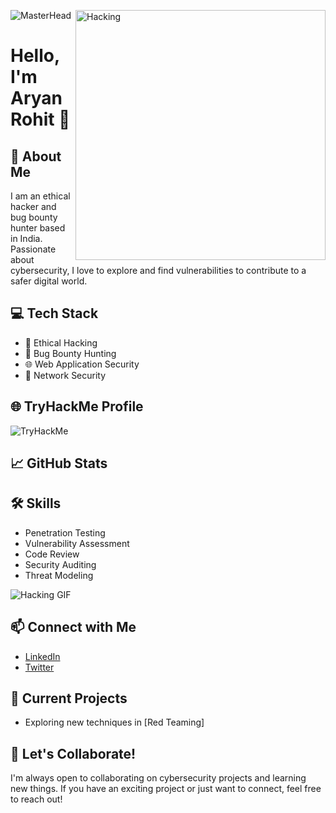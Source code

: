 ![MasterHead](https://firebasestorage.googleapis.com/v0/b/flexi-coding.appspot.com/o/dempgi7-520f8d5f-63d4-4453-8822-dbc149ae27f8.gif?alt=media&token=91c0c7b2-93c3-4029-b011-1a8703c5730d)
<img align = "right" alt = "Hacking" width = "400" src = "https://cdn.dribbble.com/users/1162077/screenshots/3848914/programmer.gif">
# Hello, I'm Aryan Rohit 👋

## 🚀 About Me

I am an ethical hacker and bug bounty hunter based in India. Passionate about cybersecurity, I love to explore and find vulnerabilities to contribute to a safer digital world.

## 💻 Tech Stack

- 💼 Ethical Hacking
- 🐞 Bug Bounty Hunting
- 🌐 Web Application Security
- 🔐 Network Security

## 🌐 TryHackMe Profile

<img src="https://tryhackme-badges.s3.amazonaws.com/aryandevil1.png" alt="TryHackMe">

## 📈 GitHub Stats



## 🛠️ Skills

- Penetration Testing
- Vulnerability Assessment
- Code Review
- Security Auditing
- Threat Modeling


![Hacking GIF](https://media.giphy.com/media/your-animated-gif-url.gif)

## 📫 Connect with Me

- [LinkedIn](https://www.linkedin.com/in/aryan-rohit-52b245235/)
- [Twitter](https://twitter.com/aryanro59548071)

## 🚧 Current Projects

- Exploring new techniques in [Red Teaming]

## 📢 Let's Collaborate!

I'm always open to collaborating on cybersecurity projects and learning new things. If you have an exciting project or just want to connect, feel free to reach out!
